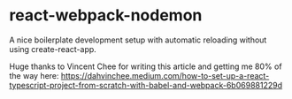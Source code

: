 # react-webpack-nodemon

A nice boilerplate development setup with automatic reloading without using create-react-app.

Huge thanks to Vincent Chee for writing this article and getting me 80% of the way here: https://dahvinchee.medium.com/how-to-set-up-a-react-typescript-project-from-scratch-with-babel-and-webpack-6b069881229d

